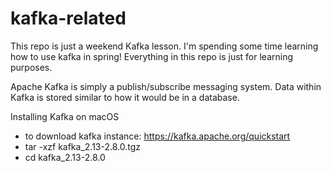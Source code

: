 # kafka-related

This repo is just a weekend Kafka lesson. I'm spending some time learning how to use kafka in spring! Everything in this repo is just for learning purposes. 

Apache Kafka is simply a publish/subscribe messaging system. Data within Kafka is stored similar to how it would be in a database. 

Installing Kafka on macOS
- to download kafka instance: https://kafka.apache.org/quickstart
- tar -xzf kafka_2.13-2.8.0.tgz
- cd kafka_2.13-2.8.0
